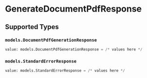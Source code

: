 # GenerateDocumentPdfResponse


## Supported Types

### `models.DocumentPdfGenerationResponse`

```python
value: models.DocumentPdfGenerationResponse = /* values here */
```

### `models.StandardErrorResponse`

```python
value: models.StandardErrorResponse = /* values here */
```

